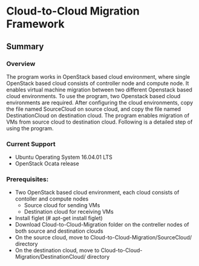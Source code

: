 # Cloud-to-Cloud Migration Framework
## Summary ##
### Overview ###

The program works in OpenStack based cloud environment, where single OpenStack based cloud consists of controller node and compute node. It enables virtual machine migration between two different Openstack based cloud environments. To use the program, two Openstack based cloud environments are required. After configuring the cloud environments, copy the file named SourceCloud on source cloud, and copy the file named DestinationCloud on destination cloud. The program enables migration of VMs from source cloud to destination cloud. Following is a detailed step of using the program.

### Current Support ###
* Ubuntu Operating System 16.04.01 LTS
* OpenStack Ocata release

### Prerequisites: ###
* Two OpenStack based cloud environment, each cloud consists of contoller and compute nodes 
  * Source cloud for sending VMs
  * Destination cloud for receiving VMs
* Install figlet   (# apt-get install figlet)
* Download Cloud-to-Cloud-Migration folder on the contreller nodes of both  source and destination clouds
* On the source cloud, move to Cloud-to-Cloud-Migration/SourceCloud/ directory
* On the destination cloud, move to Cloud-to-Cloud-Migration/DestinationCloud/ directory



